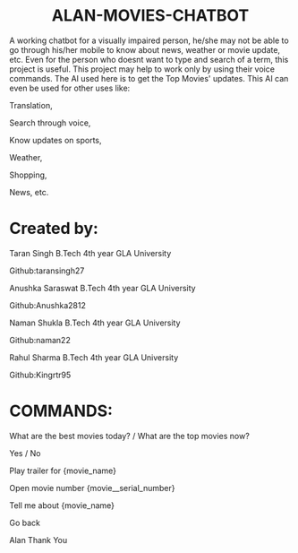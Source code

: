 <h1 align="center">ALAN-MOVIES-CHATBOT</h1>
A working chatbot for a visually impaired person, he/she may not be able to go through his/her mobile to know about news, weather or movie update, etc. Even for the person who doesnt want to type and search of a term, this project is useful. This project may help to work only by using their voice commands. The AI used here is to get the Top Movies' updates. This AI can even be used for other uses like:

Translation,

Search through voice,

Know updates on sports,

Weather,

Shopping,

News, etc.

# Created by:

Taran Singh B.Tech 4th year GLA University

Github:taransingh27

Anushka Saraswat B.Tech 4th year GLA University

Github:Anushka2812

Naman Shukla B.Tech 4th year GLA University

Github:naman22

Rahul Sharma B.Tech 4th year GLA University 

Github:Kingrtr95

# COMMANDS:

What are the best movies today? / What are the top movies now?

Yes / No

Play trailer for {movie_name}

Open movie number {movie__serial_number}

Tell me about {movie_name}

Go back

Alan Thank You


